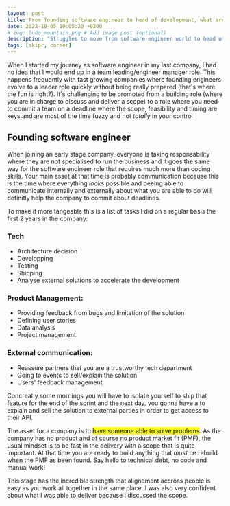```yaml
---
layout: post
title: From founding software engineer to head of development, what are the struggles?
date: 2022-10-05 10:05:20 +0200
# img: ludo_mountain.png # Add image post (optional)
description: "Struggles to move from software engineer world to head of development role"
tags: [skipr, career]
---
```


When I started my journey as software engineer in my last company, I had no idea that I would end up in a team leading/engineer manager role. This happens frequently with fast growing companies where founding engineers evolve to a leader role quickly without being really prepared (that's where the fun is right?). It's challenging to be promoted from a building role (where you are in charge to discuss and deliver a scope) to a role where you need to commit a team on a deadline where the scope, feasibility and timing are keys and are most of the time fuzzy and not _totally_ in your control

## Founding software engineer

When joining an early stage company, everyone is taking responsability where they are not specialised to run the business and it goes the same way for the software engineer role that requires much more than coding skills. Your main asset at that time is probably communication because this is the time where everything _looks_ possible and beeing able to communicate internally and externally about what you are able to do will definitly help the company to commit about deadlines.

To make it more tangeable this is a list of tasks I did on a regular basis the first 2 years in the company: 

### Tech
- Architecture decision
- Developping
- Testing
- Shipping
- Analyse external solutions to accelerate the development


### Product Management:
- Providing feedback from bugs and limitation of the solution
- Defining user stories
- Data analysis
- Project management

### External communication:
- Reassure partners that you are a trustworthy tech department
- Going to events to sell/explain the solution
- Users' feedback management

Concreatly some mornings you will have to isolate yourself to ship that feature for the end of the sprint and the next day, you gonna have a to explain and sell the solution to external parties in order to get access to their API. 


The asset for a company is to <mark>have someone able to solve problems</mark>. As the company has no product and of course no product market fit (PMF), the usual mindset is to be fast in the delivery with a scope that is quite important. At that time you are ready to build anything that _must_ be rebuild when the PMF as been found. Say hello to technical debt, no code and manual work!


<div class=banner>
This stage has the incredible strength that alignement accross people is easy as you work all together in the same place. I was also very confident about what I was able to deliver because I discussed the scope.
</div>